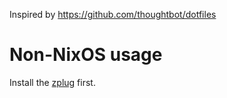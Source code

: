Inspired by https://github.com/thoughtbot/dotfiles

# Non-NixOS usage

Install the [zplug](https://github.com/zplug/zplug) first.
